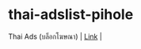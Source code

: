 # thai-adslist-pihole



Thai Ads (บล็อกโฆษณา) | [Link][Direct_all] |


[Direct_Banner_all]: https://raw.githubusercontent.com/Faelayis/AdBlock-Thai-Filters/master/filters/banner.txt



[Direct_all]: https://raw.githubusercontent.com/phanukorn2644/thai-adslist-pihole/main/adslist.txt
